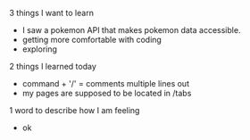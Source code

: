 3 things I want to learn
- I saw a pokemon API that makes pokemon data accessible.
- getting more comfortable with coding
- exploring

2 things I learned today
- command + '/' = comments multiple lines out
- my pages are supposed to be located in /tabs

1 word to describe how I am feeling
- ok
